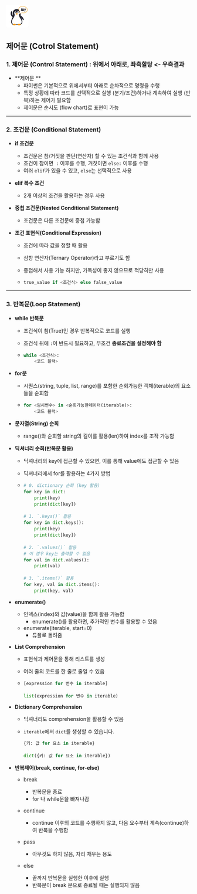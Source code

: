 ## ![펭귄](0117_control_statement.assets/펭귄.png)

## 제어문 (Cotrol Statement)



### 1. 제어문 (Control Statement) : 위에서 아래로, 좌측할당 <- 우측결과

* **제어문 **
  * 파이썬은 기본적으로 위에서부터 아래로 순차적으로 명령을 수행
  * 특정 상황에 따라 코드를 선택적으로 실행 (분기/조건)하거나 계속하여 실행 (반복)하는 제어가 필요함
  * 제어문은 순서도 (flow chart)로 표현이 가능



---



### 2. 조건문 (Conditional Statement)

* **if 조건문**
  * 조건문은 참/거짓을 판단(연산자) 할 수 있는 조건식과 함께 사용
  * 조건이 참이면` :` 이후를 수행, 거짓이면 `else:` 이후를 수행
  * 여러 `elif`가 있을 수 있고, `else`는 선택적으로 사용
* **elif 복수 조건**
  * 2개 이상의 조건을 활용하는 경우 사용


* **중첩 조건문(Nested Conditional Statement)**

  *  조건문은 다른 조건문에 중첩 가능함

* **조건 표현식(Conditional Expression)** 

  * 조건에 따라 값을 정할 때 활용
  
  * 삼항 연산자(Ternary Operator)라고 부르기도 함
  
  * 중첩해서 사용 가능 하지만, 가독성이 좋지 않으므로 적당히만 사용
  
  * ```python
    true_value if <조건식> else false_value
    ```



---



### 3. 반복문(Loop Statement)

* **while 반복문**

  * 조건식이 참(True)인 경우 반복적으로 코드를 실행

  * 조건식 뒤에 `:`이 반드시 필요하고, 무조건 **종료조건을 설정해야 함**

  * ```python
    while <조건식>:
        <코드 블럭>
    ```

* **for문**

  * 시퀀스(string, tuple, list, range)를 포함한 순회가능한 객체(iterable)의 요소들을 순회함

  * ```python
    for <임시변수> in <순회가능한데이터(iterable)>:
        <코드 블럭>
    ```

* **문자열(String) 순회**

  * range()와 순회할 string의 길이를 활용(len)하여 index를 조작 가능함

* **딕셔너리 순회(반복문 활용)**

  * 딕셔너리의 key에 접근할 수 있으면, 이를 통해 value에도 접근할 수 있음

  * 딕셔너리에서 for를 활용하는 4가지 방법

  * ```python
    # 0. dictionary 순회 (key 활용)
    for key in dict:
        print(key)
        print(dict[key])
    
    # 1. `.keys()` 활용
    for key in dict.keys():
        print(key)
        print(dict[key])
        
    # 2. `.values()` 활용
    # 이 경우 key는 출력할 수 없음
    for val in dict.values():
        print(val)
        
    # 3. `.items()` 활용
    for key, val in dict.items():
        print(key, val)

* **enumerate()**
  * 인덱스(index)와 값(value)을 함께 활용 가능함
    * enumerate()를 활용하면, 추가적인 변수를 활용할 수 있음
  * enumerate(iterable, start=0)
    * 튜플로 돌려줌

* **List Comprehension**

  * 표현식과 제어문을 통해 리스트를 생성

  * 여러 줄의 코드를 한 줄로 줄일 수 있음

  * ```python
    [expression for 변수 in iterable]
    
    list(expression for 변수 in iterable)
    ```

* **Dictionary Comprehension**

  * 딕셔너리도 comprehension을 활용할 수 있음

  * `iterable`에서 `dict`를 생성할 수 있습니다.

    ```python
    {키: 값 for 요소 in iterable}
    
    dict({키: 값 for 요소 in iterable})
    ```

* **반복제어(break, continue, for-else)**

  * break
    * 반복문을 종료
    * for 나 while문을 빠져나감
  * continue
    * continue 이후의 코드를 수행하지 않고, 다음 요수부터 계속(continue)하여 반복을 수행함

  * pass
    * 아무것도 하지 않음, 자리 채우는 용도
  * else
    * 끝까지 반복문을 실행한 이후에 실행
    * 반복문이 break 문으로 종료될 때는 실행되지 않음
